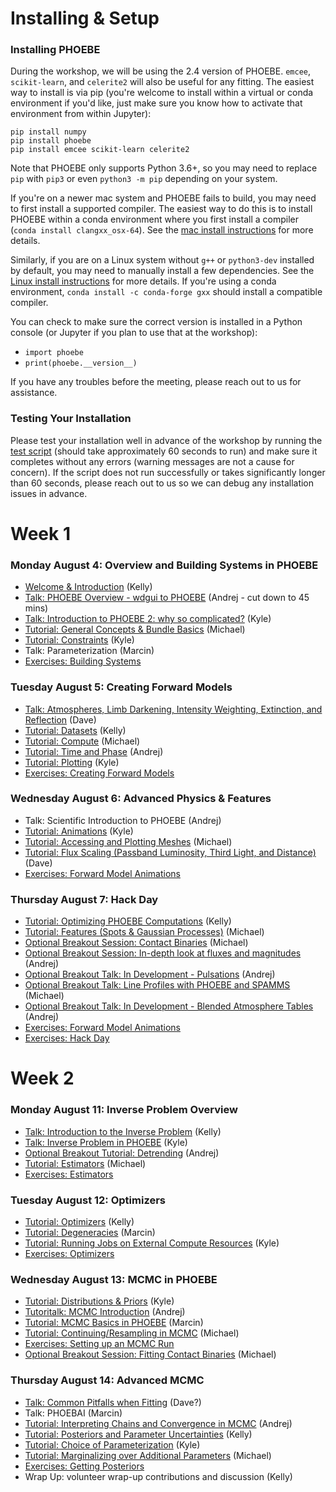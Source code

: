 # Installing & Setup

### Installing PHOEBE

During the workshop, we will be using the 2.4 version of PHOEBE.  `emcee`, `scikit-learn`, and `celerite2` will also be useful for any fitting.  The easiest way to install is via pip (you're welcome to install within a virtual or conda environment if you'd like, just make sure you know how to activate that environment from within Jupyter):

```
pip install numpy
pip install phoebe
pip install emcee scikit-learn celerite2
```

Note that PHOEBE only supports Python 3.6+, so you may need to replace `pip` with `pip3` or even `python3 -m pip` depending on your system.

If you're on a newer mac system and PHOEBE fails to build, you may need to first install a supported compiler.  The easiest way to do this is to install PHOEBE within a conda environment where you first install a compiler (`conda install clangxx_osx-64`).  See the [mac install instructions](http://phoebe-project.org/install/latest/mac/auto) for more details.

Similarly, if you are on a Linux system without `g++` or `python3-dev` installed by default, you may need to manually install a few dependencies.  See the [Linux install instructions](http://phoebe-project.org/install/latest/linux/auto) for more details.  If you're using a conda environment, `conda install -c conda-forge gxx` should install a compatible compiler.

You can check to make sure the correct version is installed in a Python console (or Jupyter if you plan to use that at the workshop):

* `import phoebe`
* `print(phoebe.__version__)`

If you have any troubles before the meeting, please reach out to us for assistance.

### Testing Your Installation


Please test your installation well in advance of the workshop by running the [test script](https://raw.githubusercontent.com/phoebe-project/phoebe2-workshop/2025aug/test_install.py) (should take approximately 60 seconds to run) and make sure it completes without any errors (warning messages are not a cause for concern).  If the script does not run successfully or takes significantly longer than 60 seconds, please reach out to us so we can debug any installation issues in advance.


# Week 1

### Monday August 4: Overview and Building Systems in PHOEBE

* [Welcome & Introduction](https://docs.google.com/presentation/d/e/2PACX-1vTH436zb5IPSMPoCq0AbAW0lzJrQjhRINJyoUOZxAYyaFHPyx8TM1jXeqcs2NOC-mWmXxiTh7B0cQd7/pub?start=false&loop=false&delayms=3000) (Kelly)
* [Talk: PHOEBE Overview - wdgui to PHOEBE](https://docs.google.com/presentation/d/e/2PACX-1vRDgAr5NEH738njEqj4LS4YtxUs6T8TA5EHe3jry454n7cRdzRBvGuxpn_5QAgjeykQnx8er97c3_VD/pub?start=false&loop=false&delayms=3000) (Andrej - cut down to 45 mins)
* [Talk: Introduction to PHOEBE 2: why so complicated?](https://docs.google.com/presentation/d/e/2PACX-1vQZF_BRCGQZEjNlLhzznY5i_T5WNj6y7RJMvqxat7aDzTq7l1qDx7CnInoiNtIFZWL2BczoHf3RWnTK/pub?start=false&loop=false&delayms=3000) (Kyle)
* [Tutorial: General Concepts & Bundle Basics](./Tutorial_01_bundle_basics.ipynb) (Michael)
* [Tutorial: Constraints](./Tutorial_02_constraints.ipynb) (Kyle)
* Talk: Parameterization (Marcin)
* [Exercises: Building Systems](./Exercises_01_building_systems.ipynb)


### Tuesday August 5: Creating Forward Models

* [Talk: Atmospheres, Limb Darkening, Intensity Weighting, Extinction, and Reflection](https://docs.google.com/presentation/d/e/2PACX-1vQBFsBHcaE1ZJV4hETfCvv03D3Y_rFZEIuz5m0QhApM5mRdceEc78iGCF1FfmY-ID23jC7unqvtofNj/pub?start=false&loop=false&delayms=3000) (Dave)
* [Tutorial: Datasets](./Tutorial_03_datasets.ipynb) (Kelly)
* [Tutorial: Compute](./Tutorial_04_compute.ipynb) (Michael)
* [Tutorial: Time and Phase](./Tutorial_05_time_and_phase.ipynb) (Andrej)
* [Tutorial: Plotting](./Tutorial_06_plotting.ipynb) (Kyle)
* [Exercises: Creating Forward Models](./Exercises_02_forward_models.ipynb)


### Wednesday August 6: Advanced Physics & Features


* Talk: Scientific Introduction to PHOEBE (Andrej)
* [Tutorial: Animations](./Tutorial_07_animations.ipynb) (Kyle)
* [Tutorial: Accessing and Plotting Meshes](./Tutorial_08_meshes.ipynb) (Michael)
* [Tutorial: Flux Scaling (Passband Luminosity, Third Light, and Distance)](./Tutorial_09_pblum_l3_distance.ipynb) (Dave)
* [Exercises: Forward Model Animations](./Exercises_03_animations.ipynb)


### Thursday August 7: Hack Day


* [Tutorial: Optimizing PHOEBE Computations](./Tutorial_11_optimizing_computations.ipynb) (Kelly)
* [Tutorial: Features (Spots & Gaussian Processes)](./Tutorial_10_features.ipynb) (Michael)
* [Optional Breakout Session: Contact Binaries](./Tutorial_12_semidetached_contact.ipynb) (Michael)
* [Optional Breakout Session: In-depth look at fluxes and magnitudes](./Tutorial_13_flux_calibration.ipynb) (Andrej)
* [Optional Breakout Talk: In Development - Pulsations](https://docs.google.com/presentation/d/e/2PACX-1vT1itS6W6Z0FOOnPGFud2TWg-sIxdLXYLX-GquIB-lssk2aiD33VL1TSSsBBs4bwwxOMC3M4jwQuadS/pub?start=false&loop=false&delayms=3000) (Andrej)
* [Optional Breakout Talk: Line Profiles with PHOEBE and SPAMMS](https://docs.google.com/presentation/d/e/2PACX-1vTw7p9Hlh0F2GOWZIFTiTIaKD20hTE_pWxsurxARzg10SU8VOVh4IbqtctM0J6tpd6xO7NU25GHY6aR/pub?start=false&loop=false&delayms=3000) (Michael)
* [Optional Breakout Talk: In Development - Blended Atmosphere Tables](https://docs.google.com/presentation/d/e/2PACX-1vQHs4n5LMhZMyXVueHRnACte2bUZ80zALfLxXsy6DtlXMG1UAopoJMkxEmQ6teEz-IH0nWb8KjobeYx/pub?start=false&loop=false&delayms=3000) (Andrej)
* [Exercises: Forward Model Animations](./Exercises_03_animations.ipynb)
* [Exercises: Hack Day](./Exercises_04_hack_day.ipynb)


# Week 2

### Monday August 11: Inverse Problem Overview

* [Talk: Introduction to the Inverse Problem](https://docs.google.com/presentation/d/e/2PACX-1vQJUYYl3Y9zxWceapJ9cjbgRyHjkb8xw9qmdZ1Ve4-q4MorCS2OgjpAVYDkyfLQLm7mb_zbnvBMEI-h/pub?start=false&loop=false&delayms=3000) (Kelly)
* [Talk: Inverse Problem in PHOEBE](https://docs.google.com/presentation/d/e/2PACX-1vQnOikYGaIVd1O6Aj4jp6_A26T41h-pid6IOh-qwQdafZIGvSWNo89SvRHz-6JVtUoKXlin0g_KdguZ/pub?start=false&loop=false&delayms=3000) (Kyle)
* [Optional Breakout Tutorial: Detrending](./Tutorial_14_detrending.ipynb) (Andrej)
* [Tutorial: Estimators](./Tutorial_15_estimators.ipynb) (Michael)
* [Exercises: Estimators](./Exercises_06_estimators.ipynb)


### Tuesday August 12: Optimizers

* [Tutorial: Optimizers](./Tutorial_17_optimizers.ipynb) (Kelly)
* [Tutorial: Degeneracies](./Tutorial_16_degeneracy.ipynb) (Marcin)
* [Tutorial: Running Jobs on External Compute Resources](./Tutorial_18_server.ipynb) (Kyle)
* [Exercises: Optimizers](./Exercises_07_optimizers.ipynb) 


### Wednesday August 13: MCMC in PHOEBE

* [Tutorial: Distributions & Priors](./Tutorial_19_distributions.ipynb) (Kyle)
* [Tutoritalk: MCMC Introduction](./mcmc_generic.ipynb) (Andrej)
* [Tutorial: MCMC Basics in PHOEBE](./Tutorial_20_mcmc.ipynb) (Marcin)
* [Tutorial: Continuing/Resampling in MCMC](./Tutorial_21_mcmc_continued.ipynb) (Michael)
* [Exercises: Setting up an MCMC Run](./Exercises_08_mcmc.ipynb)
* [Optional Breakout Session: Fitting Contact Binaries](https://docs.google.com/presentation/d/e/2PACX-1vT_Cx34ifFzE_vM_75IRGXVFcIplju_VOsUNK0w-FjPJ9mlNI9riUZk5nb0iUzwrwQ4oGYnEYNzDiJK/pub?start=false&loop=false&delayms=3000) (Michael)


### Thursday August 14: Advanced MCMC

* [Talk: Common Pitfalls when Fitting](https://docs.google.com/presentation/d/e/2PACX-1vTwak5SRgicPcFJMHosg6AC1gnHqiEkVLiPT1H97bgJ40W1r39rtsgmf4eJitHb02rMtKKUtTW-PtkK/pub?start=false&loop=false&delayms=3000) (Dave?)
* Talk: PHOEBAI (Marcin)
* [Tutorial: Interpreting Chains and Convergence in MCMC](./Tutorial_22_convergence.ipynb) (Andrej)
* [Tutorial: Posteriors and Parameter Uncertainties](./Tutorial_23_posteriors.ipynb) (Kelly)
* [Tutorial: Choice of Parameterization](./Tutorial_24_parameterization.ipynb) (Kyle)
* [Tutorial: Marginalizing over Additional Parameters](./Tutorial_25_marginalization.ipynb) (Michael)
* [Exercises: Getting Posteriors](./Exercises_09_posteriors.ipynb)
* Wrap Up: volunteer wrap-up contributions and discussion (Kelly)
